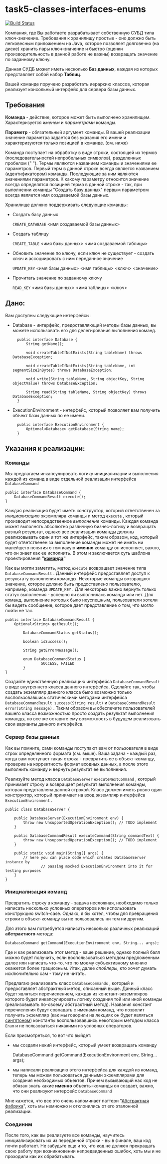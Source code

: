 # task5-classes-interfaces-enums

[![Build Status](https://travis-ci.com/itmo-java-basics-2020/task-5-cl-interface-for-database-server-Solovejko.svg?branch=new)](https://travis-ci.com/itmo-java-basics-2020/task-5-cl-interface-for-database-server-Solovejko)

Компания, где Вы работаете разрабатывает собственную СУБД типа ключ-значение. Требования к хранилищу простые - оно должно быть легковесным приложением на Java, которое позволяет долговечно (на диске) хранить пары ключ-значение и быстро (оценки производительность в данной работе не важны) возвращать значение по заданному ключу.

Данная СУДБ может иметь несколько **Баз данных**, каждая из которых представляет собой набор **Таблиц.**

Вашей команде поручено разработать иерархию классов, которая реализует консольный интерфейс для сервера базы данных.

## Требования

**Команда** - действие, которое может быть выполнено хранилищем. Характеризуется *именем* и *параметрами* команды. 

**Параметр** - обязательный аргумент команды. В вашей реализации значение параметра задается без указания его имени и характеризуются только позицией в команде. (см. ниже)

Команда поступает на обработку в виде строки, состоящей из термов (последовательностей непробельных символов), разделенных пробелом (" "). Термы являются названием команды и значениями ее параметров. Первый терм в данной строке всегда является названием (идентификатором) команды. Последующие за ним являются значениями параметров. К какому параметру относится значение всегда определятся позицией терма в данной строке - так, при выполнении команды "Создать базу данных" первым параметром всегда является имя создаваемой базы данных.

Хранилище должно поддерживать следующие команды:

- Создать базу данных

    `CREATE_DATABASE` <имя создаваемой базы данных>

- Создать таблицу

    `CREATE_TABLE` <имя базы данных> <имя создаваемой таблицы>

- Обновить значение по ключу, если ключ не существует - создать ключ и ассоциировать с ним переданное значение

    `UPDATE_KEY` <имя базы данных> <имя таблицы> <ключ> <значение>

- Прочитать значение по заданному ключу

    `READ_KEY` <имя базы данных> <имя таблицы> <ключ>

## Дано:

Вам доступны следующие интерфейсы:

- Database - интерфейс, предоставляющий методы базы данных, вы можете использовать его для делегирования выполнения команд.

        public interface Database {
            String getName();
        
            void createTableIfNotExists(String tableName) throws DatabaseException;
        
            void createTableIfNotExists(String tableName, int segmentSizeInBytes) throws DatabaseException;
        
            void write(String tableName, String objectKey, String objectValue) throws DatabaseException;
        
            String read(String tableName, String objectKey) throws DatabaseException;
        }

- ExecutionEnvironment - интерфейс, который позволяет вам получить объект базы данных по ее имени.

        public interface ExecutionEnvironment {
            Optional<Database> getDatabase(String name);
        }

## Указания к реализации:

### Команды

Мы предлагаем инкапсулировать логику инициализации и выполнения каждой из команд в виде отдельной реализации интерфейса `DatabaseCommand` 

    public interface DatabaseCommand {
        DatabaseCommandResult execute();
    }

Каждая реализация будет иметь конструктор, который ответственен за *инициализацию* экземпляра команды и метод `execute` , который производит непосредственное *выполнение* команды. Каждая команда может выполнять абсолютно различную бизнес-логику и возвращать разный результат, однако все реализации команды должны реализовывать один и тот же интерфейс, таким образом, код, который будет ответственен за выполнение команды может не иметь ни малейшего понятия о том какую **именно** команду он исполняет, важно, что он знает как ее исполнить. В этом и заключается суть шаблона проектирования **"[команда](https://refactoring.guru/ru/design-patterns/command)"**

Как вы могли заметить, метод `execute` возвращает значение типа `DatabaseCommandResult` . Данный интерфейс предоставляет доступ к результату выполнения команды. Некоторые команды возвращают значение, которое должно быть предоставлено пользователю, например, команда `UPDATE_KEY` . Для некоторых важно вернуть только статус выполнения - успешно ли выполнилась команда или нет. Для команд, выполнение которых было неуспешным, пользователи хотели бы видеть сообщение, которое дает представление о том, что могло пойти не так.

    public interface DatabaseCommandResult {
        Optional<String> getResult();
    
    		DatabaseCommandStatus getStatus();
    
    		boolean isSuccess();
    
    		String getErrorMessage();
    
    		enum DatabaseCommandStatus {
    				SUCCESS, FAILED
    		}
    }

Создайте единственную реализацию интерфейса `DatabaseCommandResult` в виде внутреннего класса данного интерфейса. Сделайте так, чтобы создать экземпляр данного класса было возможно только воспользовавшись статическими методами интерфейса `DatabaseCommandResult success(String result)` и `DatabaseCommandResult error(String message)` . Таким образом вы обеспечите пользователей вашего класса возможностью просто создать результат выполнения команды, но все же оставите ему возможность в будущем реализовать свои варианты данного интерфейса.

### Сервер базы данных

Как вы помните, сами команды поступают вам от пользователя в виде строк определенного формата (см. выше). Ваша задача - каждый раз, когда вам поступает такая строка - превратить ее в объект-команду, проверив на корректность формат входных данных, а после этого выполнить команду и вернуть результат ее выполнения.

Реализуйте метод класса `DatabaseServer` `executeNextCommand` , который принимает строку и возвращает результат выполнения команды, которая представлена данной строкой. Класс должен иметь ровно один конструктор, который принимает на вход экземпляр интерфейса `ExecutionEnvironment` .

    public class DatabaseServer {
    
        public DatabaseServer(ExecutionEnvironment env) {
            throw new UnsupportedOperationException(); // TODO implement
        }
    
        public DatabaseCommandResult executeCommand(String commandText) {
            throw new UnsupportedOperationException(); // TODO implement
        }
    
        public static void main(String[] args) {
            // here you can place code which creates DatabaseServer instance by
    				// passing mocked ExecutionEnvironment into it for testing purposes
        }
    }

### Инициализация команд

Превратить строку в команду - задача несложная, необходимо только написать несколько условных операторов или использовать конструкцию switch-case. Однако, я бы хотел, чтобы для превращения строки в объект-команду вы не пользовались ни тем ни другим. 

Для этого вам потребуется написать несколько различных реализаций **абстрактного** метода:

    DatabaseCommand getCommand(ExecutionEnvironment env, String... args);

Где и как реализовать этот метод - ваше решение, однако полный балл можно будет получить, если воспользоваться методом предложенным далее или написать что-то, что по моему субъективному мнению окажется более грациозным. Итак, далее *спойлеры*, кто хочет думать исключительно сам - тому не читать.

Предлагаю реализовать класс `DatabaseCommands` , который и предоставляет абстрактный метод, описанный выше. Данный класс будет являться перечислением, каждая из констант-экземпляров которого будет инкапсулировать логику создания той или иной команды (реализовывать по-своему абстрактный метод). Названия констант перечисления будут совпадать с именами команд, что позволит получить экземпляр (как мы говорили на лекциях он будет являться [синглтоном](https://refactoring.guru/ru/design-patterns/singleton)) константы воспользовавшись некоторым методом класса `Enum` и не пользоваться никакими из условных операторов.

Если присмотреться, то вот что выйдет:

- мы создали некий интерфейс, который умеет возвращать команду

    DatabaseCommand getCommand(ExecutionEnvironment env, String... args);

- мы написали реализацию этого интерфейса для каждой из команд, теперь мы можем пользоваться данными экземплярами для создания необходимых объектов. Причем вызывающий нас код не обязан знать какие **именно** объекты-команды он создает, важно, что они реализуют интерфейс `DatabaseCommand`

Мне кажется, что все это очень напоминает паттерн "[Абстрактная фабрика](https://refactoring.guru/ru/design-patterns/abstract-factory)", хоть мы немножко и отклонились от его эталонной реализации.

### Соединим

После того, как вы реализуете все команды, научитесь инициализировать их из переданной строки - вы в финале, ваш код почти работает. Не забудьте еще и то, что код не должен прекращать свою работу при возникновении непредвиденных ошибок, хоть мы и не проходили как их обрабатывать.